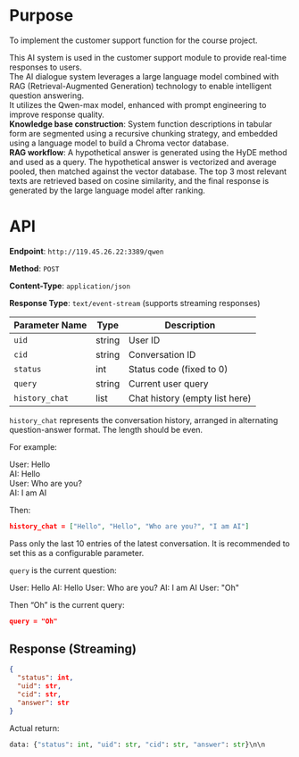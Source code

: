 # Purpose

To implement the customer support function for the course project.

This AI system is used in the customer support module to provide real-time responses to users.  
The AI dialogue system leverages a large language model combined with RAG (Retrieval-Augmented Generation) technology to enable intelligent question answering.  
It utilizes the Qwen-max model, enhanced with prompt engineering to improve response quality.  
**Knowledge base construction**: System function descriptions in tabular form are segmented using a recursive chunking strategy, and embedded using a language model to build a Chroma vector database.  
**RAG workflow**: A hypothetical answer is generated using the HyDE method and used as a query. The hypothetical answer is vectorized and average pooled, then matched against the vector database. The top 3 most relevant texts are retrieved based on cosine similarity, and the final response is generated by the large language model after ranking.

# API

**Endpoint**: `http://119.45.26.22:3389/qwen`

**Method**: `POST`

**Content-Type**: `application/json`

**Response Type**: `text/event-stream` (supports streaming responses)

| Parameter Name | Type   | Description                    |
| -------------- | ------ | ------------------------------ |
| `uid`          | string | User ID                        |
| `cid`          | string | Conversation ID                |
| `status`       | int    | Status code (fixed to 0)       |
| `query`        | string | Current user query             |
| `history_chat` | list   | Chat history (empty list here) |

`history_chat` represents the conversation history, arranged in alternating question-answer format. The length should be even.

For example:

User: Hello  
AI: Hello  
User: Who are you?  
AI: I am AI  

Then:

```json
history_chat = ["Hello", "Hello", "Who are you?", "I am AI"]
```

Pass only the last 10 entries of the latest conversation. It is recommended to set this as a configurable parameter.

`query` is the current question:

User: Hello
 AI: Hello
 User: Who are you?
 AI: I am AI
 User: "Oh"

Then “Oh” is the current query:

```json
query = "Oh"
```

## Response (Streaming)

```json
{
  "status": int,
  "uid": str,
  "cid": str,
  "answer": str
}
```

Actual return:

```python
data: {"status": int, "uid": str, "cid": str, "answer": str}\n\n
```
